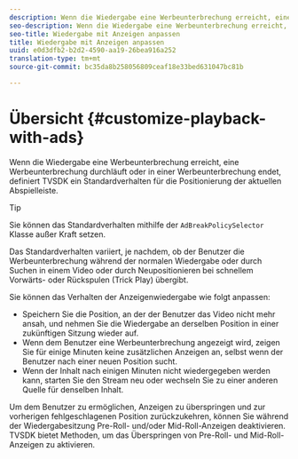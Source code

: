 ```yaml
---
description: Wenn die Wiedergabe eine Werbeunterbrechung erreicht, eine Werbeunterbrechung durchläuft oder in einer Werbeunterbrechung endet, definiert TVSDK ein Standardverhalten für die Positionierung der aktuellen Abspielleiste.
seo-description: Wenn die Wiedergabe eine Werbeunterbrechung erreicht, eine Werbeunterbrechung durchläuft oder in einer Werbeunterbrechung endet, definiert TVSDK ein Standardverhalten für die Positionierung der aktuellen Abspielleiste.
seo-title: Wiedergabe mit Anzeigen anpassen
title: Wiedergabe mit Anzeigen anpassen
uuid: e0d3dfb2-b2d2-4590-aa19-26bea916a252
translation-type: tm+mt
source-git-commit: bc35da8b258056809ceaf18e33bed631047bc81b

---
```



# Übersicht {#customize-playback-with-ads}

Wenn die Wiedergabe eine Werbeunterbrechung erreicht, eine Werbeunterbrechung durchläuft oder in einer Werbeunterbrechung endet, definiert TVSDK ein Standardverhalten für die Positionierung der aktuellen Abspielleiste.

>[!TIP]
>
>Sie können das Standardverhalten mithilfe der `AdBreakPolicySelector` Klasse außer Kraft setzen.

Das Standardverhalten variiert, je nachdem, ob der Benutzer die Werbeunterbrechung während der normalen Wiedergabe oder durch Suchen in einem Video oder durch Neupositionieren bei schnellem Vorwärts- oder Rückspulen (Trick Play) übergibt.

Sie können das Verhalten der Anzeigenwiedergabe wie folgt anpassen:

* Speichern Sie die Position, an der der Benutzer das Video nicht mehr ansah, und nehmen Sie die Wiedergabe an derselben Position in einer zukünftigen Sitzung wieder auf.
* Wenn dem Benutzer eine Werbeunterbrechung angezeigt wird, zeigen Sie für einige Minuten keine zusätzlichen Anzeigen an, selbst wenn der Benutzer nach einer neuen Position sucht.
* Wenn der Inhalt nach einigen Minuten nicht wiedergegeben werden kann, starten Sie den Stream neu oder wechseln Sie zu einer anderen Quelle für denselben Inhalt.

Um dem Benutzer zu ermöglichen, Anzeigen zu überspringen und zur vorherigen fehlgeschlagenen Position zurückzukehren, können Sie während der Wiedergabesitzung Pre-Roll- und/oder Mid-Roll-Anzeigen deaktivieren. TVSDK bietet Methoden, um das Überspringen von Pre-Roll- und Mid-Roll-Anzeigen zu aktivieren.